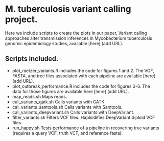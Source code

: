 # M. tuberculosis variant calling project.

Here we include scripts to create the plots in our paper, Variant calling approaches alter transmission inferences in Mycobacterium tuberculosis genomic epidemiology studies, available [here] (add URL). 

## Scripts included. 

- plot_roetzer_variants.R includes the code for figures 1 and 2. The VCF, FASTA, and tree files associated with each pipeline are available [here] (add URL). 
- plot_outbreak_performance.R includes the code for figures 3-6. The data for those figures are available here [here] (add URL). 
- map_reads.sh Maps reads.
- call_variants_gatk.sh Calls variants with GATK. 
- call_variants_samtools.sh Calls variants with Samtools. 
- call_variants_deepvariant.sh Calls variants with DeepVariant. 
- filter_variants.sh Filters VCF files. Haploidifies DeepVariant diploid VCF files. 
- run_happy.sh Tests performance of a pipeline in recovering true variants (requires a query VCF, truth VCF, and reference fasta).


